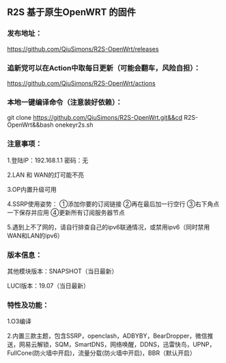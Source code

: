 ## R2S 基于原生OpenWRT 的固件

### 发布地址：
https://github.com/QiuSimons/R2S-OpenWrt/releases

### 追新党可以在Action中取每日更新（可能会翻车，风险自担）：
https://github.com/QiuSimons/R2S-OpenWrt/actions

### 本地一键编译命令（注意装好依赖）：
git clone https://github.com/QiuSimons/R2S-OpenWrt.git&&cd R2S-OpenWrt&&bash onekeyr2s.sh

### 注意事项：
1.登陆IP：192.168.1.1 密码：无

2.LAN 和 WAN的灯可能不亮

3.OP内置升级可用

4.SSRP使用姿势： ①添加你要的订阅链接 ②再在最后加一行空行 ③右下角点一下保存并应用 ④更新所有订阅服务器节点

5.遇到上不了网的，请自行排查自己的ipv6联通情况，或禁用ipv6（同时禁用WAN和LAN的ipv6）

### 版本信息：
其他模块版本：SNAPSHOT（当日最新）

LUCI版本：19.07（当日最新）

### 特性及功能：
1.O3编译

2.内置三款主题，包含SSRP，openclash，ADBYBY，BearDropper，微信推送，网易云解锁，SQM，SmartDNS，网络唤醒，DDNS，迅雷快鸟，UPNP，FullCone(防火墙中开启)，流量分载(防火墙中开启)，BBR（默认开启）
